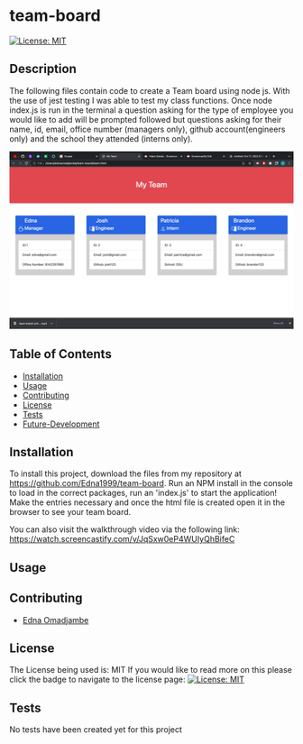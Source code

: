 # team-board

 [![License: MIT](https://img.shields.io/badge/License-MIT-yellow.svg)](https://opensource.org/licenses/MIT)


## Description

The following files contain code to create a Team board using node js.
With the use of jest testing I was able to test my class functions.
Once node index.js is run in the terminal a question asking for the type of employee you would like to add will be prompted followed but questions asking for their name, id, email, office number (managers only), github account(engineers only) and the school they attended (interns only).

![screenshot of team board](./Assets//Screen%20Shot%202022-10-11%20at%206.14.19%20PM.png)

  ## Table of Contents

  - [Installation](#installation)
  - [Usage](#usage)
  - [Contributing](#contributing)
  - [License](#license)
  - [Tests](#tests)
  - [Future-Development](#future-development)

  ## Installation

  To install this project, download the files from my repository at https://github.com/Edna1999/team-board. Run an NPM install in the console to load in the correct packages, run an 'index.js' to start the application! Make the entries necessary and once the html file is created open it in the browser to see your team board.

  You can also visit the walkthrough video via the following link: https://watch.screencastify.com/v/JqSxw0eP4WUIyQhBifeC

  
  ## Usage


  ## Contributing

  - [Edna Omadjambe](https://github.com/Edna1999)


  ## License
  The License being used is: MIT
  If you would like to read more on this please click the badge to navigate to the license page: 
  [![License: MIT](https://img.shields.io/badge/License-MIT-yellow.svg)](https://opensource.org/licenses/MIT)

  ## Tests

  No tests have been created yet for this project